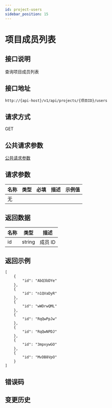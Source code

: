```yaml
---
id: project-users
sidebar_position: 15
---
```


# 项目成员列表

## 接口说明

查询项目成员列表

## 接口地址

```
http://{api-host}/v1/api/projects/{项目ID}/users
```

## 请求方式

GET

## 公共请求参数

[公共请求参数](../../open-api#公共请求参数)

## 请求参数

| 名称 | 类型 | 必填 | 描述 | 示例值 |
| ---- | ---- | ---- | ---- | ------ |
| 无   |      |      |      |        |

## 返回数据

| 名称 | 类型   | 描述    |
| ---- | ------ | ------- |
| id   | string | 成员 ID |

## 返回示例

```
[
    {
        "id": "AbQ3bDYe"
    },
    {
        "id": "n1QVaDyR"
    },
    {
        "id": "wWDrwQML"
    },
    {
        "id": "RqQwPpJw"
    },
    {
        "id": "RqQwNPDJ"
    },
    {
        "id": "3mpxywGO"
    },
    {
        "id": "MvDB8VpO"
    }
]
```

## 错误码

## 变更历史
